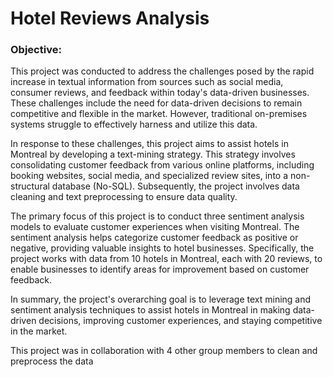 # Hotel Reviews Analysis

### Objective:
This project was conducted to address the challenges posed by the rapid increase in textual information from sources such as social media, consumer reviews, and feedback within today's data-driven businesses. These challenges include the need for data-driven decisions to remain competitive and flexible in the market. However, traditional on-premises systems struggle to effectively harness and utilize this data.

In response to these challenges, this project aims to assist hotels in Montreal by developing a text-mining strategy. This strategy involves consolidating customer feedback from various online platforms, including booking websites, social media, and specialized review sites, into a non-structural database (No-SQL). Subsequently, the project involves data cleaning and text preprocessing to ensure data quality.

The primary focus of this project is to conduct three sentiment analysis models to evaluate customer experiences when visiting Montreal. The sentiment analysis helps categorize customer feedback as positive or negative, providing valuable insights to hotel businesses. Specifically, the project works with data from 10 hotels in Montreal, each with 20 reviews, to enable businesses to identify areas for improvement based on customer feedback.

In summary, the project's overarching goal is to leverage text mining and sentiment analysis techniques to assist hotels in Montreal in making data-driven decisions, improving customer experiences, and staying competitive in the market.

This project was in collaboration with 4 other group members to clean and preprocess the data
